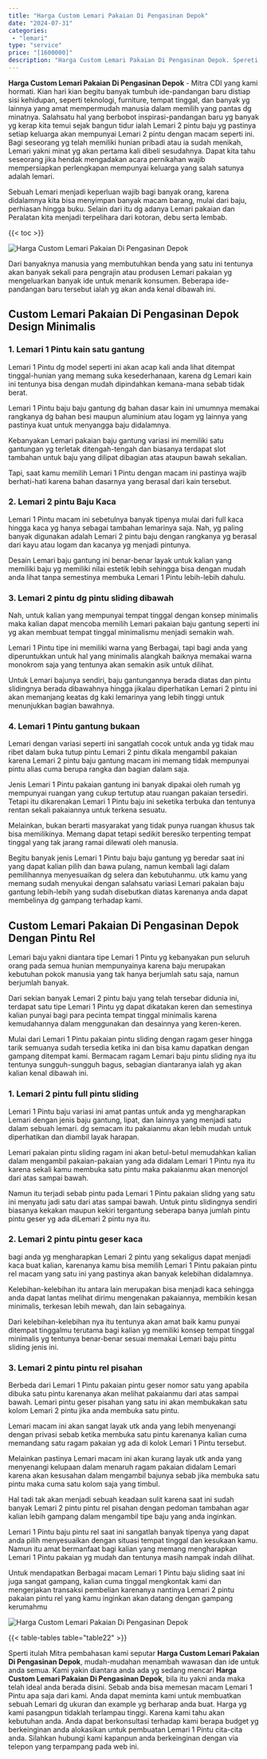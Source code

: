 ```yaml
---
title: "Harga Custom Lemari Pakaian Di Pengasinan Depok"
date: "2024-07-31"
categories:
 - "lemari"
type: "service"
price: "[1600000]"
description: "Harga Custom Lemari Pakaian Di Pengasinan Depok. Spereti itulah Mitra pembahasan kami seputar **Harga Custom Lemari Pakaian Di Pengasinan Depok**, mudah-muda..."
---
```


**Harga Custom Lemari Pakaian Di Pengasinan Depok** - Mitra CDI yang kami hormati. Kian hari kian begitu banyak tumbuh ide-pandangan baru distiap sisi kehidupan, seperti teknologi, furniture, tempat tinggal, dan banyak yg lainnya yang amat mempermudah manusia dalam memilih yang pantas dg minatnya. Salahsatu hal yang berbobot inspirasi-pandangan baru yg banyak yg kerap kita temui sejak bangun tidur ialah Lemari 2 pintu baju yg pastinya setiap keluarga akan mempunyai Lemari 2 pintu dengan macam seperti ini. Bagi seseorang yg telah memiliki hunian pribadi atau ia sudah menikah, Lemari yakni minat yg akan pertama kali dibeli sesudahnya. Dapat kita tahu seseorang jika hendak mengadakan acara pernikahan wajib mempersiapkan perlengkapan mempunyai keluarga yang salah satunya adalah lemari.

Sebuah Lemari menjadi keperluan wajib bagi banyak orang, karena didalamnya kita bisa menyimpan banyak macam barang, mulai dari baju, perhiasan hingga buku. Selain dari itu dg adanya Lemari pakaian dan Peralatan kita menjadi terpelihara dari kotoran, debu serta lembab.

{{< toc >}}

![Harga Custom Lemari Pakaian Di Pengasinan Depok](/images/mebel/lemari-umum-001.jpg)

Dari banyaknya manusia yang membutuhkan benda yang satu ini tentunya akan banyak sekali para pengrajin atau produsen Lemari pakaian yg mengeluarkan banyak ide untuk menarik konsumen. Beberapa ide-pandangan baru tersebut ialah yg akan anda kenal dibawah ini.

## Custom Lemari Pakaian Di Pengasinan Depok Design Minimalis

### 1\. Lemari 1 Pintu kain satu gantung

Lemari 1 Pintu dg model seperti ini akan acap kali anda lihat ditempat tinggal-hunian yang memang suka kesederhanaan, karena dg Lemari kain ini tentunya bisa dengan mudah dipindahkan kemana-mana sebab tidak berat.

Lemari 1 Pintu baju baju gantung dg bahan dasar kain ini umumnya memakai rangkanya dg bahan besi maupun aluminium atau logam yg lainnya yang pastinya kuat untuk menyangga baju didalamnya.

Kebanyakan Lemari pakaian baju gantung variasi ini memiliki satu gantungan yg terletak ditengah-tengah dan biasanya terdapat slot tambahan untuk baju yang dilipat dibagian atas ataupun bawah sekalian.

Tapi, saat kamu memilih Lemari 1 Pintu dengan macam ini pastinya wajib berhati-hati karena bahan dasarnya yang berasal dari kain tersebut.

### 2\. Lemari 2 pintu Baju Kaca

Lemari 1 Pintu macam ini sebetulnya banyak tipenya mulai dari full kaca hingga kaca yg hanya sebagai tambahan lemarinya saja. Nah, yg paling banyak digunakan adalah Lemari 2 pintu baju dengan rangkanya yg berasal dari kayu atau logam dan kacanya yg menjadi pintunya.

Desain Lemari baju gantung ini benar-benar layak untuk kalian yang memiliki baju yg memiliki nilai estetik lebih sehingga bisa dengan mudah anda lihat tanpa semestinya membuka Lemari 1 Pintu lebih-lebih dahulu.

### 3\. Lemari 2 pintu dg pintu sliding dibawah

Nah, untuk kalian yang mempunyai tempat tinggal dengan konsep minimalis maka kalian dapat mencoba memilih Lemari pakaian baju gantung seperti ini yg akan membuat tempat tinggal minimalismu menjadi semakin wah.

Lemari 1 Pintu tipe ini memiliki warna yang Berbagai, tapi bagi anda yang diperuntukkan untuk hal yang minimalis alangkah baiknya memakai warna monokrom saja yang tentunya akan semakin asik untuk dilihat.

Untuk Lemari bajunya sendiri, baju gantungannya berada diatas dan pintu slidingnya berada dibawahnya hingga jikalau diperhatikan Lemari 2 pintu ini akan memanjang keatas dg kaki lemarinya yang lebih tinggi untuk menunjukkan bagian bawahnya.

### 4\. Lemari 1 Pintu gantung bukaan

Lemari dengan variasi seperti ini sangatlah cocok untuk anda yg tidak mau ribet dalam buka tutup pintu Lemari 2 pintu dikala mengambil pakaian karena Lemari 2 pintu baju gantung macam ini memang tidak mempunyai pintu alias cuma berupa rangka dan bagian dalam saja.

Jenis Lemari 1 Pintu pakaian gantung ini banyak dipakai oleh rumah yg mempunyai ruangan yang cukup tertutup atau ruangan pakaian tersediri. Tetapi itu dikarenakan Lemari 1 Pintu baju ini seketika terbuka dan tentunya rentan sekali pakaiannya untuk terkena sesuatu.

Melainkan, bukan berarti masyarakat yang tidak punya ruangan khusus tak bisa memilikinya. Memang dapat tetapi sedikit beresiko terpenting tempat tinggal yang tak jarang ramai dilewati oleh manusia.

Begitu banyak jenis Lemari 1 Pintu baju baju gantung yg beredar saat ini yang dapat kalian pilih dan bawa pulang, namun kembali lagi dalam pemilihannya menyesuaikan dg selera dan kebutuhanmu. utk kamu yang memang sudah menyukai dengan salahsatu variasi Lemari pakaian baju gantung lebih-lebih yang sudah disebutkan diatas karenanya anda dapat membelinya dg gampang terhadap kami.

## Custom Lemari Pakaian Di Pengasinan Depok Dengan Pintu Rel

Lemari baju yakni diantara tipe Lemari 1 Pintu yg kebanyakan pun seluruh orang pada semua hunian mempunyainya karena baju merupakan kebutuhan pokok manusia yang tak hanya berjumlah satu saja, namun berjumlah banyak.

Dari sekian banyak Lemari 2 pintu baju yang telah tersebar didunia ini, terdapat satu tipe Lemari 1 Pintu yg dapat dikatakan keren dan semestinya kalian punyai bagi para pecinta tempat tinggal minimalis karena kemudahannya dalam menggunakan dan desainnya yang keren-keren.

Mulai dari Lemari 1 Pintu pakaian pintu sliding dengan ragam geser hingga tarik semuanya sudah tersedia ketika ini dan bisa kamu dapatkan dengan gampang ditempat kami. Bermacam ragam Lemari baju pintu sliding nya itu tentunya sungguh-sungguh bagus, sebagian diantaranya ialah yg akan kalian kenal dibawah ini.

### 1\. Lemari 2 pintu full pintu sliding

Lemari 1 Pintu baju variasi ini amat pantas untuk anda yg mengharapkan Lemari dengan jenis baju gantung, lipat, dan lainnya yang menjadi satu dalam sebuah lemari. dg semacam itu pakaianmu akan lebih mudah untuk diperhatikan dan diambil layak harapan.

Lemari pakaian pintu sliding ragam ini akan betul-betul memudahkan kalian dalam mengambil pakaian-pakaian yang ada didalam Lemari 1 Pintu nya itu karena sekali kamu membuka satu pintu maka pakaianmu akan menonjol dari atas sampai bawah.

Namun itu terjadi sebab pintu pada Lemari 1 Pintu pakaian slidng yang satu ini menyatu jadi satu dari atas sampai bawah. Untuk pintu slidingnya sendiri biasanya kekakan maupun kekiri tergantung seberapa banya jumlah pintu pintu geser yg ada diLemari 2 pintu nya itu.

### 2\. Lemari 2 pintu pintu geser kaca

bagi anda yg mengharapkan Lemari 2 pintu yang sekaligus dapat menjadi kaca buat kalian, karenanya kamu bisa memilih Lemari 1 Pintu pakaian pintu rel macam yang satu ini yang pastinya akan banyak kelebihan didalamnya.

Kelebihan-kelebihan itu antara lain merupakan bisa menjadi kaca sehingga anda dapat lantas melihat dirimu mengenakan pakaiannya, membikin kesan minimalis, terkesan lebih mewah, dan lain sebagainya.

Dari kelebihan-kelebihan nya itu tentunya akan amat baik kamu punyai ditempat tinggalmu terutama bagi kalian yg memiliki konsep tempat tinggal minimalis yg tentunya benar-benar sesuai memakai Lemari baju pintu sliding jenis ini.

### 3\. Lemari 2 pintu pintu rel pisahan

Berbeda dari Lemari 1 Pintu pakaian pintu geser nomor satu yang apabila dibuka satu pintu karenanya akan melihat pakaianmu dari atas sampai bawah. Lemari pintu geser pisahan yang satu ini akan membukakan satu kolom Lemari 2 pintu jika anda membuka satu pintu.

Lemari macam ini akan sangat layak utk anda yang lebih menyenangi dengan privasi sebab ketika membuka satu pintu karenanya kalian cuma memandang satu ragam pakaian yg ada di kolok Lemari 1 Pintu tersebut.

Melainkan pastinya Lemari macam ini akan kurang layak utk anda yang menyenangi kelupaan dalam menaruh ragam pakaian didalam Lemari karena akan kesusahan dalam mengambil bajunya sebab jika membuka satu pintu maka cuma satu kolom saja yang timbul.

Hal tadi tak akan menjadi sebuah keadaan sulit karena saat ini sudah banyak Lemari 2 pintu pintu rel pisahan dengan pedoman tambahan agar kalian lebih gampang dalam mengambil tipe baju yang anda inginkan.

Lemari 1 Pintu baju pintu rel saat ini sangatlah banyak tipenya yang dapat anda pilih menyesuaikan dengan situasi tempat tinggal dan kesukaan kamu. Namun itu amat bermanfaat bagi kalian yang memang mengharapkan Lemari 1 Pintu pakaian yg mudah dan tentunya masih nampak indah dilihat.

Untuk mendapatkan Berbagai macam Lemari 1 Pintu baju sliding saat ini juga sangat gampang, kalian cuma tinggal mengkontak kami dan mengerjakan transaksi pembelian karenanya nantinya Lemari 2 pintu pakaian pintu rel yang kamu inginkan akan datang dengan gampang kerumahmu

![Harga Custom Lemari Pakaian Di Pengasinan Depok](/images/mebel/lemari-buku-009.jpg)

{{< table-tables table="table22" >}}

Sperti itulah Mitra pembahasan kami seputar **Harga Custom Lemari Pakaian Di Pengasinan Depok**, mudah-mudahan menambah wawasan dan ide untuk anda semua. Kami yakin diantara anda ada yg sedang mencari **Harga Custom Lemari Pakaian Di Pengasinan Depok**, bila itu yakni anda maka telah ideal anda berada disini. Sebab anda bisa memesan macam Lemari 1 Pintu apa saja dari kami. Anda dapat meminta kami untuk membuatkan sebuah Lemari dg ukuran dan example yg berharap anda buat. Harga yg kami pasangpun tidaklah terlampau tinggi. Karena kami tahu akan kebutuhan anda. Anda dapat berkonsultasi terhadap kami berapa budget yg berkeinginan anda alokasikan untuk pembuatan Lemari 1 Pintu cita-cita anda. Silahkan hubungi kami kapanpun anda berkeinginan dengan via telepon yang terpampang pada web ini.

